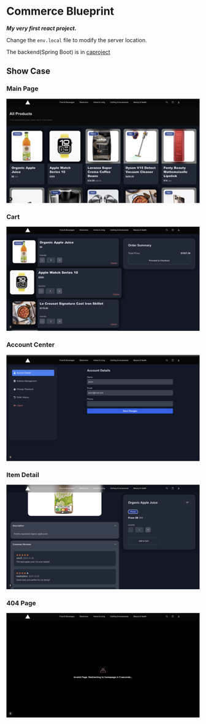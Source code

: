 # Commerce Blueprint

**_My very first react project._**

Change the ``env.local`` file to modify the server location.

The backend(Spring Boot) is in [caproject](https://gitee.com/Alexasher/caproject.git)

## Show Case
### Main Page
<img src="https://raw.githubusercontent.com/Aintor/aintor_image_repo/main/uPic/case4.png" alt="case4"/>

### Cart
<img src="https://raw.githubusercontent.com/Aintor/aintor_image_repo/main/uPic/case1.png" alt="case1"/>

### Account Center
<img src="https://raw.githubusercontent.com/Aintor/aintor_image_repo/main/uPic/case2.png" alt="case2"/>

### Item Detail
<img src="https://raw.githubusercontent.com/Aintor/aintor_image_repo/main/uPic/case3.png" alt="case3"/>

### 404 Page
<img src="https://raw.githubusercontent.com/Aintor/aintor_image_repo/main/uPic/case5.png" alt="case5"/>
